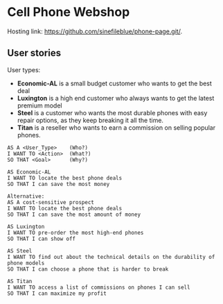# Cell Phone Webshop

Hosting link: https://github.com/sinefileblue/phone-page.git/.

## User stories

User types:

- **Economic-AL** is a small budget customer who wants to get the best deal
- **Luxington** is a high end customer who always wants to get the latest premium model
- **Steel** is a customer who wants the most durable phones with easy repair options, as they keep breaking it all the time.
- **Titan** is a reseller who wants to earn a commission on selling popular phones.

```
AS A <User_Type>    (Who?)
I WANT TO <Action>  (What?)
SO THAT <Goal>      (Why?)

AS Economic-AL
I WANT TO locate the best phone deals
SO THAT I can save the most money

Alternative:
AS A cost-sensitive prospect
I WANT TO locate the best phone deals
SO THAT I can save the most amount of money

AS Luxington
I WANT TO pre-order the most high-end phones
SO THAT I can show off

AS Steel
I WANT TO find out about the technical details on the durability of phone models
SO THAT I can choose a phone that is harder to break

AS Titan
I WANT TO access a list of commissions on phones I can sell
SO THAT I can maximize my profit
```

